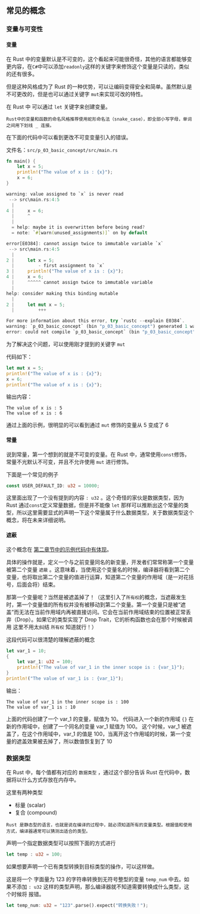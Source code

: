 <link rel="stylesheet" href="../style/main.css">

## 常见的概念

### 变量与可变性

#### 变量

在 Rust 中的变量默认是不可变的，这个看起来可能很奇怪，其他的语言都能够变更内容，在`C#`中可以添加`readonly`这样的关键字来修饰这个变量是只读的，类似的还有很多。

但是这种风格成为了 Rust 的一种优势，可以让编码变得安全和简单。虽然默认是不可更改的，但是也可以通过关键字 `mut`来实现可改的特性。

在 Rust 中 可以通过 `let` 关键字来创建变量。

```
Rust中的变量和函数的命名风格推荐使用蛇形命名法（snake_case），即全部小写字母，单词之间用下划线 _ 连接。
```

在下面的代码中可以看到更改不可变变量引入的错误。

文件名：`src/p_03_basic_concept/src/main.rs`

```rust
fn main() {
    let x = 5;
    println!("The value of x is : {x}");
    x = 6;
}
```

```rust
warning: value assigned to `x` is never read
 --> src\main.rs:4:5
  |
4 |     x = 6;
  |     ^
  |
  = help: maybe it is overwritten before being read?
  = note: `#[warn(unused_assignments)]` on by default

error[E0384]: cannot assign twice to immutable variable `x`
 --> src\main.rs:4:5
  |
2 |     let x = 5;
  |         - first assignment to `x`
3 |     println!("The value of x is : {x}");
4 |     x = 6;
  |     ^^^^^ cannot assign twice to immutable variable
  |
help: consider making this binding mutable
  |
2 |     let mut x = 5;
  |         +++

For more information about this error, try `rustc --explain E0384`.
warning: `p_03_basic_concept` (bin "p_03_basic_concept") generated 1 warning
error: could not compile `p_03_basic_concept` (bin "p_03_basic_concept") due to 1 previous error; 1 warning emitted
```

为了解决这个问题，可以使用刚才提到的关键字 `mut`

代码如下：

```rust
let mut x = 5;
println!("The value of x is : {x}");
x = 6;
println!("The value of x is : {x}");
```

输出内容：

```
The value of x is : 5
The value of x is : 6
```

通过上面的示例，很明显的可以看到通过 `mut` 修饰的变量从 5 变成了 6

#### 常量

说到常量，第一个想到的就是不可变的变量。在 Rust 中，通常使用`const`修饰，常量不光默认不可变，并且不允许使用 `mut` 进行修饰。

下面是一个常见的例子

```rust
const USER_DEFAULT_ID: u32 = 10000;
```

这里面出现了一个没有提到的内容 `: u32` 。这个奇怪的家伙是数据类型，因为 Rust 通过`const`定义常量数据，但是并不能像 `let` 那样可以推断出这个常量的类型，所以这里需要显式的声明一下这个常量属于什么数据类型，关于数据类型这个概念，将在未来详细说明。

#### 遮蔽

这个概念在 [第二章节中的示例代码中有体现](../../src/p_02_guess_number/src/main.rs)。

具体的操作就是，定义一个与之前变量同名的新变量，开发者们常常称第一个变量被第二个变量 `遮蔽` 。这意味着，当使用这个变量名的时候，编译器将看到第二个变量，也将取出第二个变量的值进行运算，知道第二个变量的作用域（是一对花括号，后面会将）结束。

那第一个变量呢？当然是被遮盖掉了！（这里引入了`所有权`的概念，当遮蔽发生时，第一个变量值的所有权并没有被移动到第二个变量。第一个变量只是被“遮盖”而无法在当前作用域内再被直接访问。它会在当前作用域结束的位置被正常丢弃（Drop）。如果它的类型实现了 Drop Trait，它的析构函数也会在那个时候被调用 这里不用太纠结 `所有权` 知道就行！）

这段代码可以很清楚的理解遮蔽的概念

```rust
let var_1 = 10;
{
    let var_1: u32 = 100;
    println!("The value of var_1 in the inner scope is : {var_1}");
}
println!("The value of var_1 is : {var_1}");
```

输出：

```
The value of var_1 in the inner scope is : 100
The value of var_1 is : 10
```

上面的代码创建了一个 var_1 的变量，赋值为 10。 代码进入一个新的作用域 `{}` 在新的作用域中，创建了一个同名的变量 var_1 赋值为 100。
这个时候，var_1 被遮盖了，在这个作用域中，var_1 的值是 100，当离开这个作用域的时候，第一个变量的遮盖效果被去掉了，所以数值恢复到了 10

### 数据类型

在 Rust 中，每个值都有对应的 `数据类型` ，通过这个部分告诉 Rust 在代码中，数据将以什么方式存放在内存中。

这里有两种类型

- 标量 (scalar)
- 复合 (compound)

```
Rust 是静态型的语言，也就是说在编译的过程中，就必须知道所有的变量类型。根据值和使用方式，编译器通常可以猜测出适合的类型。
```

声明一个指定数据类型可以按照下面的方式进行

```rust
let temp : u32 = 100;
```

如果想要声明一个已有类型转换到目标类型的操作，可以这样做。

这是将一个 字面量为 123 的字符串转换到无符号整型的变量 `temp_num` 中去。如果不添加 `: u32` 这样的类型声明，那么编译器就不知道需要转换成什么类型，这个时候将 <span class="error_text">报错</span>。
```rust
let temp_num: u32 = "123".parse().expect("转换失败！");
```
